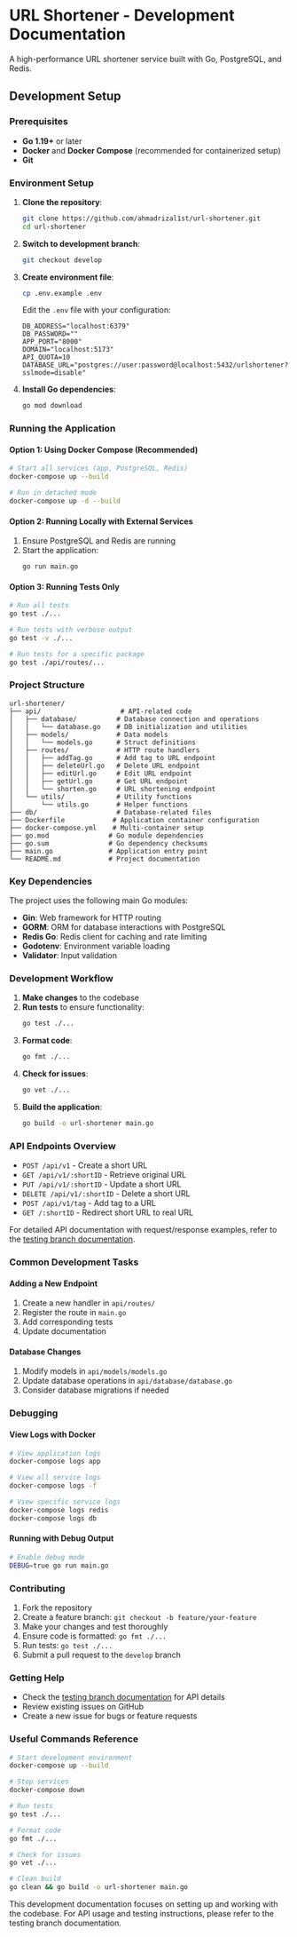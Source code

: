 # URL Shortener - Development Documentation

A high-performance URL shortener service built with Go, PostgreSQL, and Redis.

## Development Setup

### Prerequisites

- **Go 1.19+** or later
- **Docker** and **Docker Compose** (recommended for containerized setup)
- **Git**

### Environment Setup

1. **Clone the repository**:
   
   ```bash
   git clone https://github.com/ahmadrizal1st/url-shortener.git
   cd url-shortener
   ```
2. **Switch to development branch**:
   
   ```bash
   git checkout develop
   ```
3. **Create environment file**:
   
   ```bash
   cp .env.example .env
   ```
   
   Edit the `.env` file with your configuration:
   
   ```
   DB_ADDRESS="localhost:6379"
   DB_PASSWORD=""
   APP_PORT="8000"
   DOMAIN="localhost:5173"
   API_QUOTA=10
   DATABASE_URL="postgres://user:password@localhost:5432/urlshortener?sslmode=disable"
   ```
4. **Install Go dependencies**:
   
   ```bash
   go mod download
   ```

### Running the Application

#### Option 1: Using Docker Compose (Recommended)

```bash
# Start all services (app, PostgreSQL, Redis)
docker-compose up --build

# Run in detached mode
docker-compose up -d --build
```

#### Option 2: Running Locally with External Services

1. Ensure PostgreSQL and Redis are running
2. Start the application:
   ```bash
   go run main.go
   ```

#### Option 3: Running Tests Only

```bash
# Run all tests
go test ./...

# Run tests with verbose output
go test -v ./...

# Run tests for a specific package
go test ./api/routes/...
```

### Project Structure

```
url-shortener/
├── api/                    # API-related code
│   ├── database/          # Database connection and operations
│   │   └── database.go    # DB initialization and utilities
│   ├── models/            # Data models
│   │   └── models.go      # Struct definitions
│   ├── routes/            # HTTP route handlers
│   │   ├── addTag.go      # Add tag to URL endpoint
│   │   ├── deleteUrl.go   # Delete URL endpoint
│   │   ├── editUrl.go     # Edit URL endpoint
│   │   ├── getUrl.go      # Get URL endpoint
│   │   └── shorten.go     # URL shortening endpoint
│   └── utils/             # Utility functions
│       └── utils.go       # Helper functions
├── db/                    # Database-related files
├── Dockerfile            # Application container configuration
├── docker-compose.yml    # Multi-container setup
├── go.mod               # Go module dependencies
├── go.sum               # Go dependency checksums
├── main.go              # Application entry point
└── README.md            # Project documentation
```

### Key Dependencies

The project uses the following main Go modules:

- **Gin**: Web framework for HTTP routing
- **GORM**: ORM for database interactions with PostgreSQL
- **Redis Go**: Redis client for caching and rate limiting
- **Godotenv**: Environment variable loading
- **Validator**: Input validation

### Development Workflow

1. **Make changes** to the codebase
2. **Run tests** to ensure functionality:
   ```bash
   go test ./...
   ```
3. **Format code**:
   ```bash
   go fmt ./...
   ```
4. **Check for issues**:
   ```bash
   go vet ./...
   ```
5. **Build the application**:
   ```bash
   go build -o url-shortener main.go
   ```

### API Endpoints Overview

- `POST /api/v1` - Create a short URL
- `GET /api/v1/:shortID` - Retrieve original URL
- `PUT /api/v1/:shortID` - Update a short URL
- `DELETE /api/v1/:shortID` - Delete a short URL
- `POST /api/v1/tag` - Add tag to a URL
- `GET /:shortID` - Redirect short URL to real URL

For detailed API documentation with request/response examples, refer to the [testing branch documentation](https://github.com/ahmadrizal1st/url-shortener/tree/testing/#readme).

### Common Development Tasks

#### Adding a New Endpoint

1. Create a new handler in `api/routes/`
2. Register the route in `main.go`
3. Add corresponding tests
4. Update documentation

#### Database Changes

1. Modify models in `api/models/models.go`
2. Update database operations in `api/database/database.go`
3. Consider database migrations if needed

### Debugging

#### View Logs with Docker

```bash
# View application logs
docker-compose logs app

# View all service logs
docker-compose logs -f

# View specific service logs
docker-compose logs redis
docker-compose logs db
```

#### Running with Debug Output

```bash
# Enable debug mode
DEBUG=true go run main.go
```

### Contributing

1. Fork the repository
2. Create a feature branch: `git checkout -b feature/your-feature`
3. Make your changes and test thoroughly
4. Ensure code is formatted: `go fmt ./...`
5. Run tests: `go test ./...`
6. Submit a pull request to the `develop` branch

### Getting Help

- Check the [testing branch documentation](https://github.com/ahmadrizal1st/url-shortener/tree/testing/#readme) for API details
- Review existing issues on GitHub
- Create a new issue for bugs or feature requests

### Useful Commands Reference

```bash
# Start development environment
docker-compose up --build

# Stop services
docker-compose down

# Run tests
go test ./...

# Format code
go fmt ./...

# Check for issues
go vet ./...

# Clean build
go clean && go build -o url-shortener main.go
```

This development documentation focuses on setting up and working with the codebase. For API usage and testing instructions, please refer to the testing branch documentation.

